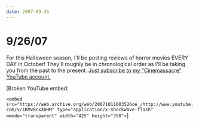 ```yaml
---
date: 2007-09-26
---
```

# 9/26/07

For this Halloween season, I'll be posting reviews of horror movies EVERY DAY in October! They'll roughly be in chronological order as I'll be taking you from the past to the present. [Just subscribe to my "Cinemassacre" YouTube account.](https://web.archive.org/web/20071011003526/http://www.youtube.com/watch?v=1KMvBcxX0HM)

[Broken YouTube embed:

`<embed src="https://web.archive.org/web/20071011003526oe_/http://www.youtube.com/v/1KMvBcxX0HM" type="application/x-shockwave-flash" wmode="transparent" width="425" height="350">`]